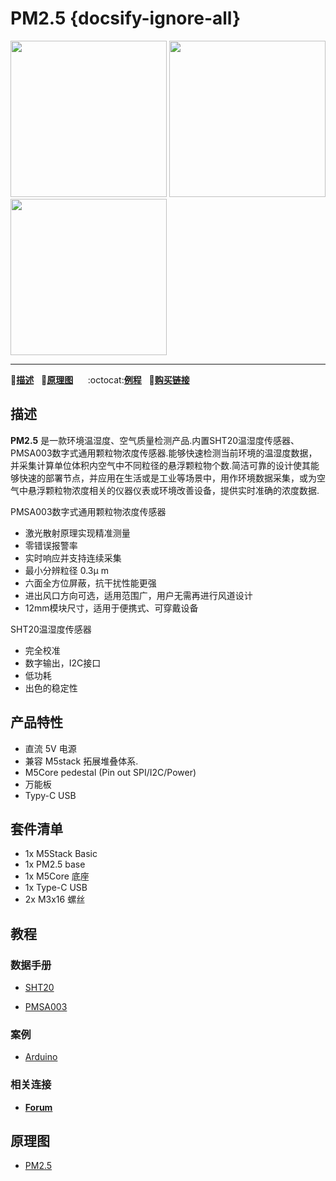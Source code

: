 # PM2.5 {docsify-ignore-all}

<img src="https://m5stack.oss-cn-shenzhen.aliyuncs.com/image/m5-docs_homepage/base/base_pm25_01.jpg" width="250" height="250"> <img src="assets/img/product_pics/base/PM2.5/PM2.5-2.jpg" width="250" height="250"><img src="assets/img/product_pics/base/PM2.5/PM2.5-4.jpg" width="250" height="250">

* * *

:memo:**[描述](#描述)**&nbsp;&nbsp;&nbsp;:electric_plug:**[原理图](#原理图)**&nbsp;&nbsp;&nbsp;&nbsp;&nbsp;&nbsp;:octocat:**[例程](#案例)**&nbsp;&nbsp;&nbsp;🛒**[购买链接](https://item.taobao.com/item.htm?spm=a2oq0.12575281.0.0.78ec1debCSGLNF&ft=t&id=594362860431)**&nbsp;&nbsp;&nbsp;&nbsp;&nbsp;&nbsp;


## 描述

**PM2.5** 是一款环境温湿度、空气质量检测产品.内置SHT20温湿度传感器、PMSA003数字式通用颗粒物浓度传感器.能够快速检测当前环境的温湿度数据，并采集计算单位体积内空气中不同粒径的悬浮颗粒物个数.简洁可靠的设计使其能够快速的部署节点，并应用在生活或是工业等场景中，用作环境数据采集，或为空气中悬浮颗粒物浓度相关的仪器仪表或环境改善设备，提供实时准确的浓度数据.

PMSA003数字式通用颗粒物浓度传感器

-  激光散射原理实现精准测量
-  零错误报警率
-  实时响应并支持连续采集
-  最小分辨粒径 0.3μ m
-  六面全方位屏蔽，抗干扰性能更强
-  进出风口方向可选，适用范围广，用户无需再进行风道设计
-  12mm模块尺寸，适用于便携式、可穿戴设备

SHT20温湿度传感器

-  完全校准
-  数字输出，I2C接口
-  低功耗
-  出色的稳定性


## 产品特性

-  直流 5V 电源 
-  兼容 M5stack 拓展堆叠体系.
-  M5Core pedestal (Pin out SPI/I2C/Power)
-  万能板
-  Typy-C USB 

<!-- 
## 模块参数


| **参数** | **指标**  |**单位** |
| :------: | :------: | :------: |
| 颗粒物测量范围 | 0.3-1.0 ；1.0-2.5 ； 2.5-10  | 微米（μ m）|
| 颗粒物计数效率 | 50%@0.3 ；98%@>=0.5   | 微米（μ m）|
| 颗粒物质量浓度有效量程（PM2.5 标准值） | 0-500 | 微克/立方米 |
| 颗粒物质量浓度最大量程（PM2.5 标准值） | ≥1000 | 微克/立方米 |
| 颗粒物质量浓度分辨率 | 1 | 微克/立方米 |
| 颗粒物质量浓度一致性（PM2.5 标准值）| ±10%@100 -500 ；±10@0-100 | 微克/立方米 |
| 称准体积 | 0.1  | 升（L）|
| 单次响应时间 | ＜1 | 秒（s）|
| 综合响应时间 | ≤10  | 秒（s） |
| 直流供电电压  | Typ:5.0  Min:4.5  Max: 5.5 | 伏特（V）|
| 工作电流 | ≤100 | 毫安（mA）|
| 待机电流 | ≤200 | 微安（μ A）|
| 数据接口电平 | L <0.8 @3.3 H >2.7 @3.3 | 伏特（V）|
| 工作温度范围 | -10 ~ +60 | 摄氏度（℃）|
| 工作湿度范围 | 0-99% | |
| 储存温度范围 | -40 ~ +80 | 摄氏度（℃）|

[点击此处查看配套M5Core参数](/zh_CN/core/basic) -->

## 套件清单

- 1x M5Stack Basic 
- 1x PM2.5 base
- 1x M5Core 底座
- 1x Type-C USB
- 2x M3x16 螺丝

## 教程

### 数据手册

- [SHT20](https://www.mouser.com/ds/2/682/Sensirion_Humidity_Sensors_SHT20_Datasheet-1274196.pdf)

- [PMSA003](https://datasheet.lcsc.com/szlcsc/Beijing-Plantower-PMSA003-C_C89095.pdf)

### 案例 
- [Arduino](https://github.com/m5stack/M5-ProductExampleCodes/tree/master/Base/PM2.5)
  
### 相关连接

- **[Forum](http://forum.m5stack.com/)**


## 原理图

- [PM2.5](https://github.com/m5stack/M5-Schematic/blob/master/Units/UNIT_PM25.pdf)